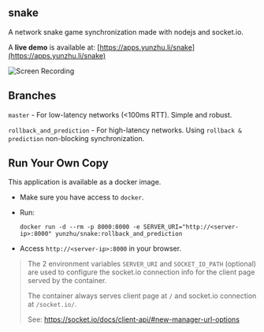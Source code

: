 snake
-----
A network snake game synchronization made with nodejs and socket.io.

A **live demo** is available at: [https://apps.yunzhu.li/snake](https://apps.yunzhu.li/snake)

![Screen Recording](resources/screen_recording.gif)

Branches
-----

`master` - For low-latency networks (<100ms RTT). Simple and robust.

`rollback_and_prediction` - For high-latency networks. Using `rollback & prediction` non-blocking synchronization.

Run Your Own Copy
-----
This application is available as a docker image.

- Make sure you have access to `docker`.

- Run:
  ```
  docker run -d --rm -p 8000:8000 -e SERVER_URI="http://<server-ip>:8000" yunzhu/snake:rollback_and_prediction
  ```

- Access `http://<server-ip>:8000` in your browser.

> The 2 environment variables `SERVER_URI` and `SOCKET_IO_PATH` (optional) are used to configure the socket.io connection info for the client page served by the container.
>
> The container always serves client page at `/` and socket.io connection at `/socket.io/`.
>
> See: https://socket.io/docs/client-api/#new-manager-url-options
